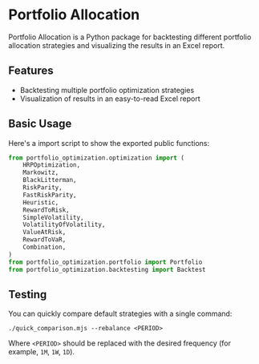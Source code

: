 # Portfolio Allocation

Portfolio Allocation is a Python package for backtesting different portfolio
allocation strategies and visualizing the results in an Excel report.

## Features

- Backtesting multiple portfolio optimization strategies
- Visualization of results in an easy-to-read Excel report

## Basic Usage

Here's a import script to show the exported public functions:

```python
from portfolio_optimization.optimization import (
    HRPOptimization,
    Markowitz,
    BlackLitterman,
    RiskParity,
    FastRiskParity,
    Heuristic,
    RewardToRisk,
    SimpleVolatility,
    VolatilityOfVolatility,
    ValueAtRisk,
    RewardToVaR,
    Combination,
)
from portfolio_optimization.portfolio import Portfolio
from portfolio_optimization.backtesting import Backtest
```

## Testing

You can quickly compare default strategies with a single command:

```shell
./quick_comparison.mjs --rebalance <PERIOD>
```

Where `<PERIOD>` should be replaced with the desired frequency (for example,
`1M`, `1W`, `1D`).
